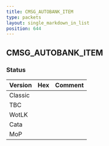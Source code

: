 ```yaml
---
title: CMSG_AUTOBANK_ITEM
type: packets
layout: single_markdown_in_list
position: 644
---
```


## CMSG_AUTOBANK_ITEM

### Status

Version | Hex | Comment
---------- | ---------- | ---------- 
Classic |  |  
TBC |  |  
WotLK |  |  
Cata |  |  
MoP |  |  